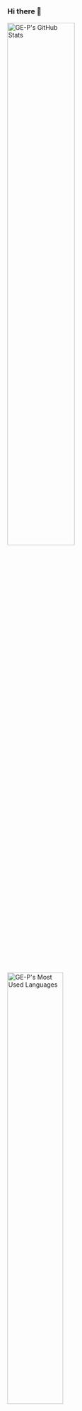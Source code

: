 ### Hi there 👋

<div>
    <img width="55%" alt="GE-P's GitHub Stats" src="https://github-readme-stats.vercel.app/api?username=GE-P&show_icons=true&theme=tokyonight&include_all_commits=true&hide=issues" />
    <img width="50%" alt="GE-P's Most Used Languages" src="https://github-readme-stats.vercel.app/api/top-langs/?username=GE-P&theme=tokyonight&layout=compact"/>
</div>

<!--
**GE-P/GE-P** is a ✨ _special_ ✨ repository because its `README.md` (this file) appears on your GitHub profile.

Here are some ideas to get you started:

- 🔭 I’m currently working on ...
- 🌱 I’m currently learning ...
- 👯 I’m looking to collaborate on ...
- 🤔 I’m looking for help with ...
- 💬 Ask me about ...
- 📫 How to reach me: ...
- 😄 Pronouns: ...
- ⚡ Fun fact: ...
-->
